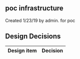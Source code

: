 ## poc infrastructure

Created 1/23/19 by admin. for poc


## Design Decisions
| Design item                | Decision|
| :----------------------------------- | :--------------------------------------------------------------------------------|
